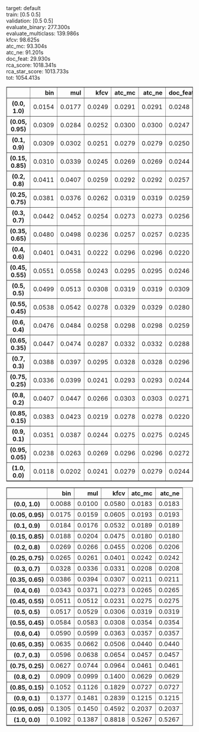 
<html> 
<head>
    <style>
        .dataframe {
            tr:hover {
                background-color: aquamarine;
            }
        }
    </style>
</head>
<body>
<div>target: default</div>
<div>train: [0.5 0.5]</div>
<div>validation: [0.5 0.5]</div>
<div>evaluate_binary: 277.300s</div>
<div>evaluate_multiclass: 139.986s</div>
<div>kfcv: 98.625s</div>
<div>atc_mc: 93.304s</div>
<div>atc_ne: 91.201s</div>
<div>doc_feat: 29.930s</div>
<div>rca_score: 1018.341s</div>
<div>rca_star_score: 1013.733s</div>
<div>tot: 1054.413s</div>

<table border="1" class="dataframe">
  <thead>
    <tr style="text-align: right;">
      <th></th>
      <th>bin</th>
      <th>mul</th>
      <th>kfcv</th>
      <th>atc_mc</th>
      <th>atc_ne</th>
      <th>doc_feat</th>
      <th>rca</th>
      <th>rca_star</th>
    </tr>
  </thead>
  <tbody>
    <tr>
      <th>(0.0, 1.0)</th>
      <td>0.0154</td>
      <td>0.0177</td>
      <td>0.0249</td>
      <td>0.0291</td>
      <td>0.0291</td>
      <td>0.0248</td>
      <td>0.2705</td>
      <td>0.2413</td>
    </tr>
    <tr>
      <th>(0.05, 0.95)</th>
      <td>0.0309</td>
      <td>0.0284</td>
      <td>0.0252</td>
      <td>0.0300</td>
      <td>0.0300</td>
      <td>0.0247</td>
      <td>0.2796</td>
      <td>0.2504</td>
    </tr>
    <tr>
      <th>(0.1, 0.9)</th>
      <td>0.0309</td>
      <td>0.0302</td>
      <td>0.0251</td>
      <td>0.0279</td>
      <td>0.0279</td>
      <td>0.0250</td>
      <td>0.2722</td>
      <td>0.2430</td>
    </tr>
    <tr>
      <th>(0.15, 0.85)</th>
      <td>0.0310</td>
      <td>0.0339</td>
      <td>0.0245</td>
      <td>0.0269</td>
      <td>0.0269</td>
      <td>0.0244</td>
      <td>0.2684</td>
      <td>0.2392</td>
    </tr>
    <tr>
      <th>(0.2, 0.8)</th>
      <td>0.0411</td>
      <td>0.0407</td>
      <td>0.0259</td>
      <td>0.0292</td>
      <td>0.0292</td>
      <td>0.0257</td>
      <td>0.2724</td>
      <td>0.2432</td>
    </tr>
    <tr>
      <th>(0.25, 0.75)</th>
      <td>0.0381</td>
      <td>0.0376</td>
      <td>0.0262</td>
      <td>0.0319</td>
      <td>0.0319</td>
      <td>0.0259</td>
      <td>0.2701</td>
      <td>0.2409</td>
    </tr>
    <tr>
      <th>(0.3, 0.7)</th>
      <td>0.0442</td>
      <td>0.0452</td>
      <td>0.0254</td>
      <td>0.0273</td>
      <td>0.0273</td>
      <td>0.0256</td>
      <td>0.2650</td>
      <td>0.2358</td>
    </tr>
    <tr>
      <th>(0.35, 0.65)</th>
      <td>0.0480</td>
      <td>0.0498</td>
      <td>0.0236</td>
      <td>0.0257</td>
      <td>0.0257</td>
      <td>0.0235</td>
      <td>0.2640</td>
      <td>0.2347</td>
    </tr>
    <tr>
      <th>(0.4, 0.6)</th>
      <td>0.0401</td>
      <td>0.0431</td>
      <td>0.0222</td>
      <td>0.0296</td>
      <td>0.0296</td>
      <td>0.0220</td>
      <td>0.2654</td>
      <td>0.2361</td>
    </tr>
    <tr>
      <th>(0.45, 0.55)</th>
      <td>0.0551</td>
      <td>0.0558</td>
      <td>0.0243</td>
      <td>0.0295</td>
      <td>0.0295</td>
      <td>0.0246</td>
      <td>0.1838</td>
      <td>0.1551</td>
    </tr>
    <tr>
      <th>(0.5, 0.5)</th>
      <td>0.0499</td>
      <td>0.0513</td>
      <td>0.0308</td>
      <td>0.0319</td>
      <td>0.0319</td>
      <td>0.0309</td>
      <td>0.1472</td>
      <td>0.1202</td>
    </tr>
    <tr>
      <th>(0.55, 0.45)</th>
      <td>0.0538</td>
      <td>0.0542</td>
      <td>0.0278</td>
      <td>0.0329</td>
      <td>0.0329</td>
      <td>0.0280</td>
      <td>0.1717</td>
      <td>0.1459</td>
    </tr>
    <tr>
      <th>(0.6, 0.4)</th>
      <td>0.0476</td>
      <td>0.0484</td>
      <td>0.0258</td>
      <td>0.0298</td>
      <td>0.0298</td>
      <td>0.0259</td>
      <td>0.2434</td>
      <td>0.2147</td>
    </tr>
    <tr>
      <th>(0.65, 0.35)</th>
      <td>0.0447</td>
      <td>0.0474</td>
      <td>0.0287</td>
      <td>0.0332</td>
      <td>0.0332</td>
      <td>0.0288</td>
      <td>0.2632</td>
      <td>0.2340</td>
    </tr>
    <tr>
      <th>(0.7, 0.3)</th>
      <td>0.0388</td>
      <td>0.0397</td>
      <td>0.0295</td>
      <td>0.0328</td>
      <td>0.0328</td>
      <td>0.0296</td>
      <td>0.2659</td>
      <td>0.2367</td>
    </tr>
    <tr>
      <th>(0.75, 0.25)</th>
      <td>0.0336</td>
      <td>0.0399</td>
      <td>0.0241</td>
      <td>0.0293</td>
      <td>0.0293</td>
      <td>0.0244</td>
      <td>0.2612</td>
      <td>0.2320</td>
    </tr>
    <tr>
      <th>(0.8, 0.2)</th>
      <td>0.0407</td>
      <td>0.0447</td>
      <td>0.0266</td>
      <td>0.0303</td>
      <td>0.0303</td>
      <td>0.0271</td>
      <td>0.2601</td>
      <td>0.2309</td>
    </tr>
    <tr>
      <th>(0.85, 0.15)</th>
      <td>0.0383</td>
      <td>0.0423</td>
      <td>0.0219</td>
      <td>0.0278</td>
      <td>0.0278</td>
      <td>0.0220</td>
      <td>0.2670</td>
      <td>0.2378</td>
    </tr>
    <tr>
      <th>(0.9, 0.1)</th>
      <td>0.0351</td>
      <td>0.0387</td>
      <td>0.0244</td>
      <td>0.0275</td>
      <td>0.0275</td>
      <td>0.0245</td>
      <td>0.2618</td>
      <td>0.2326</td>
    </tr>
    <tr>
      <th>(0.95, 0.05)</th>
      <td>0.0238</td>
      <td>0.0263</td>
      <td>0.0269</td>
      <td>0.0296</td>
      <td>0.0296</td>
      <td>0.0272</td>
      <td>0.2602</td>
      <td>0.2310</td>
    </tr>
    <tr>
      <th>(1.0, 0.0)</th>
      <td>0.0118</td>
      <td>0.0202</td>
      <td>0.0241</td>
      <td>0.0279</td>
      <td>0.0279</td>
      <td>0.0244</td>
      <td>0.2571</td>
      <td>0.2279</td>
    </tr>
  </tbody>
</table>

<table border="1" class="dataframe">
  <thead>
    <tr style="text-align: right;">
      <th></th>
      <th>bin</th>
      <th>mul</th>
      <th>kfcv</th>
      <th>atc_mc</th>
      <th>atc_ne</th>
    </tr>
  </thead>
  <tbody>
    <tr>
      <th>(0.0, 1.0)</th>
      <td>0.0088</td>
      <td>0.0100</td>
      <td>0.0580</td>
      <td>0.0183</td>
      <td>0.0183</td>
    </tr>
    <tr>
      <th>(0.05, 0.95)</th>
      <td>0.0175</td>
      <td>0.0159</td>
      <td>0.0605</td>
      <td>0.0193</td>
      <td>0.0193</td>
    </tr>
    <tr>
      <th>(0.1, 0.9)</th>
      <td>0.0184</td>
      <td>0.0176</td>
      <td>0.0532</td>
      <td>0.0189</td>
      <td>0.0189</td>
    </tr>
    <tr>
      <th>(0.15, 0.85)</th>
      <td>0.0188</td>
      <td>0.0204</td>
      <td>0.0475</td>
      <td>0.0180</td>
      <td>0.0180</td>
    </tr>
    <tr>
      <th>(0.2, 0.8)</th>
      <td>0.0269</td>
      <td>0.0266</td>
      <td>0.0455</td>
      <td>0.0206</td>
      <td>0.0206</td>
    </tr>
    <tr>
      <th>(0.25, 0.75)</th>
      <td>0.0265</td>
      <td>0.0261</td>
      <td>0.0401</td>
      <td>0.0242</td>
      <td>0.0242</td>
    </tr>
    <tr>
      <th>(0.3, 0.7)</th>
      <td>0.0328</td>
      <td>0.0336</td>
      <td>0.0331</td>
      <td>0.0208</td>
      <td>0.0208</td>
    </tr>
    <tr>
      <th>(0.35, 0.65)</th>
      <td>0.0386</td>
      <td>0.0394</td>
      <td>0.0307</td>
      <td>0.0211</td>
      <td>0.0211</td>
    </tr>
    <tr>
      <th>(0.4, 0.6)</th>
      <td>0.0343</td>
      <td>0.0371</td>
      <td>0.0273</td>
      <td>0.0265</td>
      <td>0.0265</td>
    </tr>
    <tr>
      <th>(0.45, 0.55)</th>
      <td>0.0511</td>
      <td>0.0512</td>
      <td>0.0231</td>
      <td>0.0275</td>
      <td>0.0275</td>
    </tr>
    <tr>
      <th>(0.5, 0.5)</th>
      <td>0.0517</td>
      <td>0.0529</td>
      <td>0.0306</td>
      <td>0.0319</td>
      <td>0.0319</td>
    </tr>
    <tr>
      <th>(0.55, 0.45)</th>
      <td>0.0584</td>
      <td>0.0583</td>
      <td>0.0308</td>
      <td>0.0354</td>
      <td>0.0354</td>
    </tr>
    <tr>
      <th>(0.6, 0.4)</th>
      <td>0.0590</td>
      <td>0.0599</td>
      <td>0.0363</td>
      <td>0.0357</td>
      <td>0.0357</td>
    </tr>
    <tr>
      <th>(0.65, 0.35)</th>
      <td>0.0635</td>
      <td>0.0662</td>
      <td>0.0506</td>
      <td>0.0440</td>
      <td>0.0440</td>
    </tr>
    <tr>
      <th>(0.7, 0.3)</th>
      <td>0.0596</td>
      <td>0.0638</td>
      <td>0.0654</td>
      <td>0.0457</td>
      <td>0.0457</td>
    </tr>
    <tr>
      <th>(0.75, 0.25)</th>
      <td>0.0627</td>
      <td>0.0744</td>
      <td>0.0964</td>
      <td>0.0461</td>
      <td>0.0461</td>
    </tr>
    <tr>
      <th>(0.8, 0.2)</th>
      <td>0.0909</td>
      <td>0.0999</td>
      <td>0.1400</td>
      <td>0.0629</td>
      <td>0.0629</td>
    </tr>
    <tr>
      <th>(0.85, 0.15)</th>
      <td>0.1052</td>
      <td>0.1126</td>
      <td>0.1829</td>
      <td>0.0727</td>
      <td>0.0727</td>
    </tr>
    <tr>
      <th>(0.9, 0.1)</th>
      <td>0.1377</td>
      <td>0.1481</td>
      <td>0.2839</td>
      <td>0.1215</td>
      <td>0.1215</td>
    </tr>
    <tr>
      <th>(0.95, 0.05)</th>
      <td>0.1305</td>
      <td>0.1450</td>
      <td>0.4592</td>
      <td>0.2037</td>
      <td>0.2037</td>
    </tr>
    <tr>
      <th>(1.0, 0.0)</th>
      <td>0.1092</td>
      <td>0.1387</td>
      <td>0.8818</td>
      <td>0.5267</td>
      <td>0.5267</td>
    </tr>
  </tbody>
</table>

</body></html>